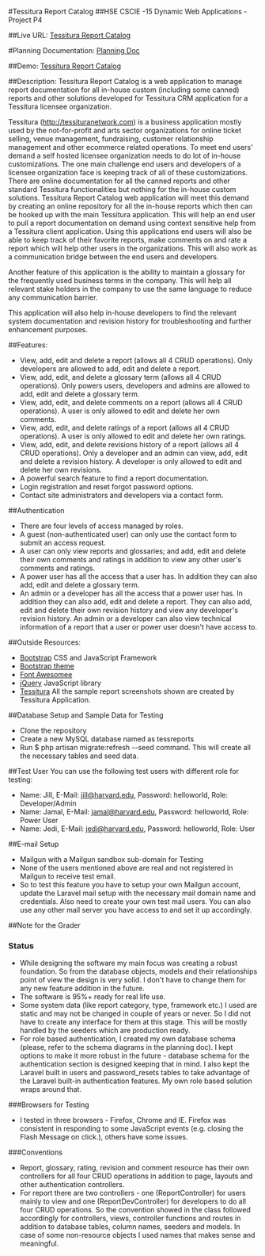 #Tessitura Report Catalog
##HSE CSCIE -15 Dynamic Web Applications - Project P4

##Live URL:
[Tessitura Report Catalog](http://p4.guddi.ca)

#Planning Documentation:
[Planning Doc](https://docs.google.com/document/d/14-oLlboZjM5LSAK2hEGcNizxwNx4FQUbMHDSKFNDLBA/edit#heading=h.9jqtzjpjb2cj)

##Demo:
[Tessitura Report Catalog](http://screencast.com/t/ZFpQk9v8Q)

##Description:
Tessitura Report Catalog is a web application to manage report documentation for all in-house custom (including some canned) reports and other solutions developed for Tessitura CRM application for a Tessitura licensee organization.

Tessitura (http://tessituranetwork.com) is a business application mostly used by the not-for-profit and arts sector organizations for online ticket selling, venue management, fundraising, customer relationship management and other ecommerce related operations. To meet end users’ demand a self hosted licensee organization needs to do lot of in-house customizations. The one main challenge end users and developers of a licensee organization face is keeping track of all of these customizations. There are online documentation for all the canned reports and other standard Tessitura functionalities but nothing for the in-house custom solutions. Tessitura Report Catalog web application will meet this demand by creating an online repository for all the in-house reports which then can be hooked up with the main Tessitura application. This will help an end user to pull a report documentation on demand using context sensitive help from a Tessitura client application. Using this applications end users will also be able to keep track of their favorite reports, make comments on and rate a report which will help other users in the organizations. This will also work as a communication bridge between the end users and developers.

Another feature of this application is the ability to maintain a glossary for the frequently used business terms in the company. This will help all relevant stake holders in the company to use the same language to reduce any communication barrier.

This application will also help in-house developers to find the relevant system documentation and revision history for troubleshooting and further enhancement purposes.  

##Features:
* View, add, edit and delete a report (allows all 4 CRUD operations). Only developers are allowed to add, edit and delete a report.
* View, add, edit, and delete a glossary term (allows all 4 CRUD operations). Only powers users, developers and admins are allowed to add, edit and delete a glossary term.
* View, add, edit, and delete comments on a report (allows all 4 CRUD operations). A user is only allowed to edit and delete her own comments.
* View, add, edit, and delete ratings of a report (allows all 4 CRUD operations). A user is only allowed to edit and delete her own ratings.
* View, add, edit, and delete revisions history of a report (allows all 4 CRUD operations). Only a developer and an admin can view, add, edit and delete a revision history. A developer is only allowed to edit and delete her own revisions.
* A powerful search feature to find a report documentation.
* Login registration and reset forgot password options.
* Contact site administrators and developers via a contact form.

##Authentication
* There are four levels of access managed by roles.
* A guest (non-authenticated user) can only use the contact form to submit an access request.
* A user can only view reports and glossaries; and add, edit and delete their own comments and ratings in addition to view any other user's comments and ratings.
* A power user has all the access that a user has. In addition they can also add, edit and delete a glossary term.
* An admin or a developer has all the access that a power user has. In addition they can also add, edit and delete a report. They can also add, edit and delete their own revision history and view any developer's revision history. An admin or a developer can also view technical information of a report that a user or power user doesn't have access to.

##Outside Resources:
* [Bootstrap](http://getbootstrap.com/) CSS and JavaScript Framework
* [Bootstrap theme](https://www.bootstrapcdn.com/bootswatch/)
* [Font Awesomee](http://fontawesome.io/)
* [jQuery](https://jquery.com/) JavaScript library
* [Tessitura](http://www.tessituranetwork.com/) All the sample report screenshots shown are created by Tessitura Application.

##Database Setup and Sample Data for Testing
* Clone the repository
* Create a new MySQL database named as tessreports
* Run $ php artisan migrate:refresh --seed command. This will create all the necessary tables and seed data.

##Test User
You can use the following test users with different role for testing:
* Name: Jill, E-Mail: jill@harvard.edu, Password: helloworld, Role: Developer/Admin
* Name: Jamal, E-Mail: jamal@harvard.edu, Password: helloworld, Role: Power User
* Name: Jedi, E-Mail: jedi@harvard.edu, Password: helloworld, Role: User

##E-mail Setup
* Mailgun with a Mailgun sandbox sub-domain for Testing
* None of the users mentioned above are real and not registered in Mailgun to receive test email.
* So to test this feature you have to setup your own Mailgun account, update the Laravel mail setup with the necessary mail domain name and credentials. Also need to create your own test mail users. You can also use any other mail server you have access to and set it up accordingly.


##Note for the Grader

### Status
* While designing the software my main focus was creating a robust foundation. So from the database objects, models and their relationships point of view the design is very solid. I don't have to change them for any new feature addition in the future.
* The software is 95%+ ready for real life use.
* Some system data (like report category, type, framework etc.) I used are static and may not be changed in couple  of years or never.  So I did not have to create any interface for them at this stage. This will be mostly handled by the seeders which are production ready.
* For role based authentication, I created my own database schema (please, refer to the schema diagrams in the planning doc). I kept options to make it more robust in the future - database schema for the authentication section is designed keeping that in mind. I also kept the Laravel built in users and password_resets tables to take advantage of the Laravel built-in authentication features. My own role based solution wraps around that.

###Browsers for Testing
* I tested in three browsers - Firefox, Chrome and IE. Firefox was consistent in responding to some JavaScript events (e.g. closing the Flash Message on click.), others have some issues.

###Conventions
* Report, glossary, rating, revision and comment resource has their own controllers for all four CRUD operations in addition to page, layouts and other authentication controllers.
* For report there are two controllers - one (ReportController) for users mainly to view and one (ReportDevController) for developers to do all four CRUD operations. So the convention showed in the class followed accordingly for controllers, views, controller functions and routes in addition to database tables, column names, seeders and models. In case of some non-resource objects I used names that makes sense and meaningful.

